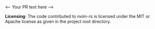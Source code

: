 <-- Your PR text here -->

**Licensing**: The code contributed to nvim-rs is licensed under the MIT or
Apache license as given in the project root directory.
